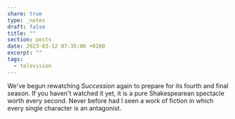 ```yaml
---
share: true
type: _notes
draft: false
title: ""
section: posts
date: 2023-03-12 07:35:06 +0100
excerpt: ""
tags:
  - television
---
```


We've begun rewatching _Succession_ again to prepare for its fourth and final season. If you haven't watched it yet, it is a pure Shakespearean spectacle worth every second. Never before had I seen a work of fiction in which every single character is an antagonist.